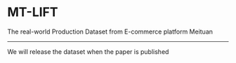 # MT-LIFT
The real-world Production Dataset from E-commerce platform Meituan  
****
    
We will release the dataset when the paper is published
